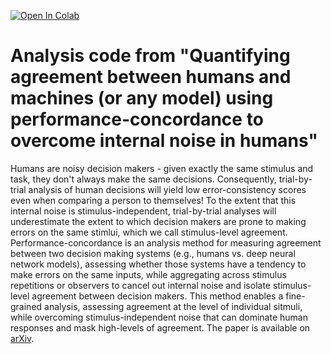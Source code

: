 [![Open In Colab](https://colab.research.google.com/assets/colab-badge.svg)](https://colab.research.google.com/drive/?usp=sharing)

# Analysis code from "Quantifying agreement between humans and machines (or any model) using performance-concordance to overcome internal noise in humans"

Humans are noisy decision makers - given exactly the same stimulus and task, they don't always make the same decisions. Consequently, trial-by-trial analysis of human decisions will yield low error-consistency scores even when comparing a person to themselves! To the extent that this internal noise is stimulus-independent, trial-by-trial analyses will underestimate the extent to which decision makers are prone to making errors on the same stimlui, which we call stimulus-level agreement. Performance-concordance is an analysis method for measuring agreement between two decision making systems (e.g., humans vs. deep neural network models), assessing whether those systems have a tendency to make errors on the same inputs, while aggregating across stimulus repetitions or observers to cancel out internal noise and isolate stimulus-level agreement between decision makers. This method enables a fine-grained analysis, assessing agreement at the level of individual sitmuli, while overcoming stimulus-independent noise that can dominate human responses and mask high-levels of agreement. The paper is available on [arXiv]().
